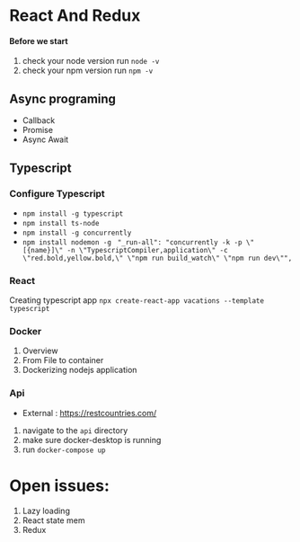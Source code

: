 # React And Redux

#### Before we start

1. check your node version run `node -v`
2. check your npm version run `npm -v`

<!-- s -->

## Async programing

- Callback
- Promise
- Async Await

## Typescript

### Configure Typescript

- `npm install -g typescript`
- `npm install ts-node`
- `npm install -g concurrently`
- `npm install nodemon -g`
  ` "_run-all": "concurrently -k -p \"[{name}]\" -n \"TypescriptCompiler,application\" -c \"red.bold,yellow.bold,\" \"npm run build_watch\" \"npm run dev\"",`

### React

Creating typescript app
`npx create-react-app vacations --template typescript`

### Docker

1. Overview
2. From File to container
3. Dockerizing nodejs application

### Api

- External : https://restcountries.com/

1. navigate to the `api` directory
2. make sure docker-desktop is running
3. run `docker-compose up`

# Open issues:

1. Lazy loading
2. React state mem
3. Redux
